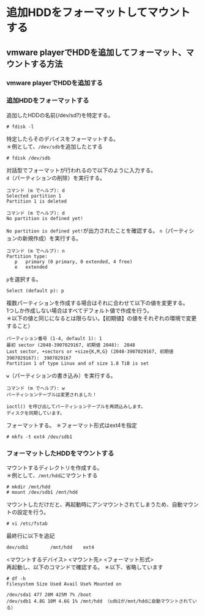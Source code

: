 # 追加HDDをフォーマットしてマウントする
## vmware playerでHDDを追加してフォーマット、マウントする方法
### vmware playerでHDDを追加する

### 追加HDDをフォーマットする
追加したHDDの名前(/dev/sd?)を特定する。
```
# fdisk -l
```
特定したらそのデバイスをフォーマットする。  
＊例として、`/dev/sdb`を追加したとする
```
# fdisk /dev/sdb
```
対話型でフォーマットが行われるので以下のように入力する。  
`d`（パーティションの削除）を実行する。
```
コマンド (m でヘルプ): d  
Selected partition 1  
Partition 1 is deleted  
  
コマンド (m でヘルプ): d  
No partition is defined yet!  
```
`No partition is defined yet!`が出力されたことを確認する。
`n`（パーティションの新規作成）を実行する。
```
コマンド (m でヘルプ): n  
Partition type:  
   p   primary (0 primary, 0 extended, 4 free)  
   e   extended  
```
`p`を選択する。
```
Select (default p): p
```
複数パーティションを作成する場合はそれに合わせて以下の値を変更する。  
1つしか作成しない場合はすべてデフォルト値で作成を行う。  
＊以下の値と同じになるとは限らない。【初期値】の値をそれぞれの環境で変更すること）
```
パーティション番号 (1-4, default 1): 1  
最初 sector (2048-3907029167, 初期値 2048):　2048  
Last sector, +sectors or +size{K,M,G} (2048-3907029167, 初期値 3907029167):　3907029167  
Partition 1 of type Linux and of size 1.8 TiB is set  
```
`w`（パーティションの書き込み）を実行する。
```
コマンド (m でヘルプ): w  
パーティションテーブルは変更されました！  
  
ioctl() を呼び出してパーティションテーブルを再読込みします。  
ディスクを同期しています。  
```
フォーマットする。
＊フォーマット形式はext4を指定
```
# mkfs -t ext4 /dev/sdb1
```

### フォーマットしたHDDをマウントする
マウントするディレクトリを作成する。  
＊例として、`/mnt/hdd`にマウントする
```
# mkdir /mnt/hdd  
# mount /dev/sdb1 /mnt/hdd
```
マウントしただけだと、再起動時にアンマウントされてしまうため、自動マウントの設定を行う。
```
# vi /etc/fstab
```
最終行に以下を追記
```
dev/sdb1		/mnt/hdd	ext4
```
<マウントするデバイス>	<マウント先> <フォーマット形式>  
再起動し、以下のコマンドで確認する。
＊以下、省略しています
```
# df -h  
Filesystem Size Used Avail Use% Mounted on  

/dev/sda1 477 28M 425M 7% /boot  
/dev/sdb1 4.8G 10M 4.6G 1% /mnt/hdd （sdb1が/mnt/hddに自動マウントされている）
```
